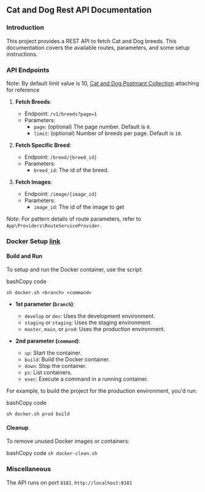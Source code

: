 


## Cat and Dog Rest API Documentation

### Introduction

This project provides a REST API to fetch Cat and Dog breeds. This documentation covers the available routes, parameters, and some setup instructions.

### API Endpoints
Note: By default limit value is 10, [Cat and Dog Postmant Collection](https://documenter.getpostman.com/view/5578104/RWgqUxxh#c6f93ffe-4358-4969-a18e-e1e601791f09) attaching for reference

1.  **Fetch Breeds**:
    
    -   Endpoint: `/v1/breeds?page=1`
    -   Parameters:
        -   `page`: (optional) The page number. Default is `0`.
        -   `limit`: (optional) Number of breeds per page. Default is `10`.
2.  **Fetch Specific Breed**:
    
    -   Endpoint:  `/breed/{breed_id}`
    -   Parameters:
        -   `breed_id`: The id of the breed.
3.  **Fetch Images**:
    
    -   Endpoint: `/image/{image_id}`
    -   Parameters:
        -   `image_id`: The id of the image to get

_Note_: For pattern details of route parameters, refer to `App\Providers\RouteServiceProvider`.

### Docker Setup [link](https://www.docker.com/products/docker-desktop/)

#### Build and Run

To setup and run the Docker container, use the script:

bashCopy code

`sh docker.sh <branch> <command>` 

-   **1st parameter (`branch`)**:
    
    -   `develop` or `dev`: Uses the development environment.
    -   `staging` or `staging`: Uses the staging environment.
    -   `master`, `main`, or `prod`: Uses the production environment.
-   **2nd parameter (`command`)**:
    
    -   `up`: Start the container.
    -   `build`: Build the Docker container.
    -   `down`: Stop the container.
    -   `ps`: List containers.
    -   `exec`: Execute a command in a running container.

For example, to build the project for the production environment, you'd run:

bashCopy code

`sh docker.sh prod build` 

#### Cleanup

To remove unused Docker images or containers:

bashCopy code
`sh docker-clean.sh` 

### Miscellaneous
The API runs on port `8181`.
`http://localhost:8181`